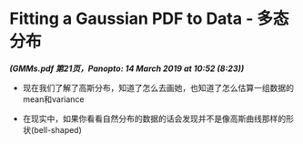 # Fitting a Gaussian PDF to Data - 多态分布
***(GMMs.pdf 第21页，Panopto: 14 March 2019 at 10:52 (8:23))***

* 现在我们了解了高斯分布，知道了怎么去画她，也知道了怎么估算一组数据的mean和variance

* 在现实中，如果你看看自然分布的数据的话会发现并不是像高斯曲线那样的形状(bell-shaped)